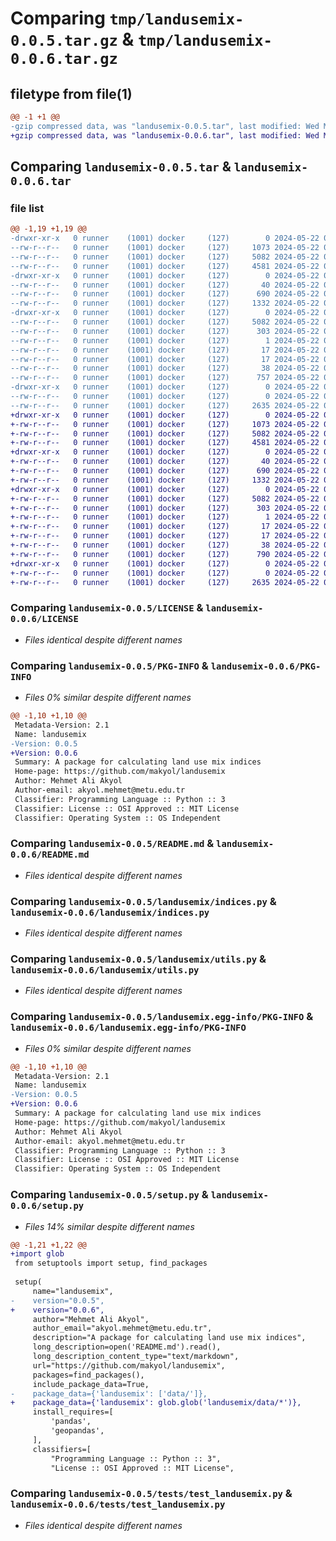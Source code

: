 # Comparing `tmp/landusemix-0.0.5.tar.gz` & `tmp/landusemix-0.0.6.tar.gz`

## filetype from file(1)

```diff
@@ -1 +1 @@
-gzip compressed data, was "landusemix-0.0.5.tar", last modified: Wed May 22 02:01:04 2024, max compression
+gzip compressed data, was "landusemix-0.0.6.tar", last modified: Wed May 22 02:06:41 2024, max compression
```

## Comparing `landusemix-0.0.5.tar` & `landusemix-0.0.6.tar`

### file list

```diff
@@ -1,19 +1,19 @@
-drwxr-xr-x   0 runner    (1001) docker     (127)        0 2024-05-22 02:01:04.870686 landusemix-0.0.5/
--rw-r--r--   0 runner    (1001) docker     (127)     1073 2024-05-22 02:01:01.000000 landusemix-0.0.5/LICENSE
--rw-r--r--   0 runner    (1001) docker     (127)     5082 2024-05-22 02:01:04.870686 landusemix-0.0.5/PKG-INFO
--rw-r--r--   0 runner    (1001) docker     (127)     4581 2024-05-22 02:01:01.000000 landusemix-0.0.5/README.md
-drwxr-xr-x   0 runner    (1001) docker     (127)        0 2024-05-22 02:01:04.866686 landusemix-0.0.5/landusemix/
--rw-r--r--   0 runner    (1001) docker     (127)       40 2024-05-22 02:01:01.000000 landusemix-0.0.5/landusemix/__init__.py
--rw-r--r--   0 runner    (1001) docker     (127)      690 2024-05-22 02:01:01.000000 landusemix-0.0.5/landusemix/indices.py
--rw-r--r--   0 runner    (1001) docker     (127)     1332 2024-05-22 02:01:01.000000 landusemix-0.0.5/landusemix/utils.py
-drwxr-xr-x   0 runner    (1001) docker     (127)        0 2024-05-22 02:01:04.870686 landusemix-0.0.5/landusemix.egg-info/
--rw-r--r--   0 runner    (1001) docker     (127)     5082 2024-05-22 02:01:04.000000 landusemix-0.0.5/landusemix.egg-info/PKG-INFO
--rw-r--r--   0 runner    (1001) docker     (127)      303 2024-05-22 02:01:04.000000 landusemix-0.0.5/landusemix.egg-info/SOURCES.txt
--rw-r--r--   0 runner    (1001) docker     (127)        1 2024-05-22 02:01:04.000000 landusemix-0.0.5/landusemix.egg-info/dependency_links.txt
--rw-r--r--   0 runner    (1001) docker     (127)       17 2024-05-22 02:01:04.000000 landusemix-0.0.5/landusemix.egg-info/requires.txt
--rw-r--r--   0 runner    (1001) docker     (127)       17 2024-05-22 02:01:04.000000 landusemix-0.0.5/landusemix.egg-info/top_level.txt
--rw-r--r--   0 runner    (1001) docker     (127)       38 2024-05-22 02:01:04.870686 landusemix-0.0.5/setup.cfg
--rw-r--r--   0 runner    (1001) docker     (127)      757 2024-05-22 02:01:01.000000 landusemix-0.0.5/setup.py
-drwxr-xr-x   0 runner    (1001) docker     (127)        0 2024-05-22 02:01:04.870686 landusemix-0.0.5/tests/
--rw-r--r--   0 runner    (1001) docker     (127)        0 2024-05-22 02:01:01.000000 landusemix-0.0.5/tests/__init__.py
--rw-r--r--   0 runner    (1001) docker     (127)     2635 2024-05-22 02:01:01.000000 landusemix-0.0.5/tests/test_landusemix.py
+drwxr-xr-x   0 runner    (1001) docker     (127)        0 2024-05-22 02:06:41.869756 landusemix-0.0.6/
+-rw-r--r--   0 runner    (1001) docker     (127)     1073 2024-05-22 02:06:38.000000 landusemix-0.0.6/LICENSE
+-rw-r--r--   0 runner    (1001) docker     (127)     5082 2024-05-22 02:06:41.869756 landusemix-0.0.6/PKG-INFO
+-rw-r--r--   0 runner    (1001) docker     (127)     4581 2024-05-22 02:06:38.000000 landusemix-0.0.6/README.md
+drwxr-xr-x   0 runner    (1001) docker     (127)        0 2024-05-22 02:06:41.865756 landusemix-0.0.6/landusemix/
+-rw-r--r--   0 runner    (1001) docker     (127)       40 2024-05-22 02:06:38.000000 landusemix-0.0.6/landusemix/__init__.py
+-rw-r--r--   0 runner    (1001) docker     (127)      690 2024-05-22 02:06:38.000000 landusemix-0.0.6/landusemix/indices.py
+-rw-r--r--   0 runner    (1001) docker     (127)     1332 2024-05-22 02:06:38.000000 landusemix-0.0.6/landusemix/utils.py
+drwxr-xr-x   0 runner    (1001) docker     (127)        0 2024-05-22 02:06:41.869756 landusemix-0.0.6/landusemix.egg-info/
+-rw-r--r--   0 runner    (1001) docker     (127)     5082 2024-05-22 02:06:41.000000 landusemix-0.0.6/landusemix.egg-info/PKG-INFO
+-rw-r--r--   0 runner    (1001) docker     (127)      303 2024-05-22 02:06:41.000000 landusemix-0.0.6/landusemix.egg-info/SOURCES.txt
+-rw-r--r--   0 runner    (1001) docker     (127)        1 2024-05-22 02:06:41.000000 landusemix-0.0.6/landusemix.egg-info/dependency_links.txt
+-rw-r--r--   0 runner    (1001) docker     (127)       17 2024-05-22 02:06:41.000000 landusemix-0.0.6/landusemix.egg-info/requires.txt
+-rw-r--r--   0 runner    (1001) docker     (127)       17 2024-05-22 02:06:41.000000 landusemix-0.0.6/landusemix.egg-info/top_level.txt
+-rw-r--r--   0 runner    (1001) docker     (127)       38 2024-05-22 02:06:41.869756 landusemix-0.0.6/setup.cfg
+-rw-r--r--   0 runner    (1001) docker     (127)      790 2024-05-22 02:06:38.000000 landusemix-0.0.6/setup.py
+drwxr-xr-x   0 runner    (1001) docker     (127)        0 2024-05-22 02:06:41.869756 landusemix-0.0.6/tests/
+-rw-r--r--   0 runner    (1001) docker     (127)        0 2024-05-22 02:06:38.000000 landusemix-0.0.6/tests/__init__.py
+-rw-r--r--   0 runner    (1001) docker     (127)     2635 2024-05-22 02:06:38.000000 landusemix-0.0.6/tests/test_landusemix.py
```

### Comparing `landusemix-0.0.5/LICENSE` & `landusemix-0.0.6/LICENSE`

 * *Files identical despite different names*

### Comparing `landusemix-0.0.5/PKG-INFO` & `landusemix-0.0.6/PKG-INFO`

 * *Files 0% similar despite different names*

```diff
@@ -1,10 +1,10 @@
 Metadata-Version: 2.1
 Name: landusemix
-Version: 0.0.5
+Version: 0.0.6
 Summary: A package for calculating land use mix indices
 Home-page: https://github.com/makyol/landusemix
 Author: Mehmet Ali Akyol
 Author-email: akyol.mehmet@metu.edu.tr
 Classifier: Programming Language :: Python :: 3
 Classifier: License :: OSI Approved :: MIT License
 Classifier: Operating System :: OS Independent
```

### Comparing `landusemix-0.0.5/README.md` & `landusemix-0.0.6/README.md`

 * *Files identical despite different names*

### Comparing `landusemix-0.0.5/landusemix/indices.py` & `landusemix-0.0.6/landusemix/indices.py`

 * *Files identical despite different names*

### Comparing `landusemix-0.0.5/landusemix/utils.py` & `landusemix-0.0.6/landusemix/utils.py`

 * *Files identical despite different names*

### Comparing `landusemix-0.0.5/landusemix.egg-info/PKG-INFO` & `landusemix-0.0.6/landusemix.egg-info/PKG-INFO`

 * *Files 0% similar despite different names*

```diff
@@ -1,10 +1,10 @@
 Metadata-Version: 2.1
 Name: landusemix
-Version: 0.0.5
+Version: 0.0.6
 Summary: A package for calculating land use mix indices
 Home-page: https://github.com/makyol/landusemix
 Author: Mehmet Ali Akyol
 Author-email: akyol.mehmet@metu.edu.tr
 Classifier: Programming Language :: Python :: 3
 Classifier: License :: OSI Approved :: MIT License
 Classifier: Operating System :: OS Independent
```

### Comparing `landusemix-0.0.5/setup.py` & `landusemix-0.0.6/setup.py`

 * *Files 14% similar despite different names*

```diff
@@ -1,21 +1,22 @@
+import glob
 from setuptools import setup, find_packages
 
 setup(
     name="landusemix",
-    version="0.0.5",
+    version="0.0.6",
     author="Mehmet Ali Akyol",
     author_email="akyol.mehmet@metu.edu.tr",
     description="A package for calculating land use mix indices",
     long_description=open('README.md').read(),
     long_description_content_type="text/markdown",
     url="https://github.com/makyol/landusemix",
     packages=find_packages(),
     include_package_data=True,
-    package_data={'landusemix': ['data/']},
+    package_data={'landusemix': glob.glob('landusemix/data/*')},
     install_requires=[
         'pandas',
         'geopandas',
     ],
     classifiers=[
         "Programming Language :: Python :: 3",
         "License :: OSI Approved :: MIT License",
```

### Comparing `landusemix-0.0.5/tests/test_landusemix.py` & `landusemix-0.0.6/tests/test_landusemix.py`

 * *Files identical despite different names*

